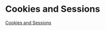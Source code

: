 # Cookies and Sessions
[Cookies and Sessions](https://aiwithcloud.com/2022/09/15/cookies_and_sessions/)